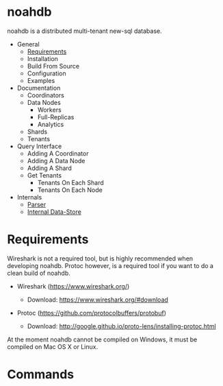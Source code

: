 # noahdb

noahdb is a distributed multi-tenant new-sql database.

- General
    - [Requirements](/docs/README.md#requirements)
    - Installation
    - Build From Source
    - Configuration
    - Examples
- Documentation
    - Coordinators
    - Data Nodes
        - Workers
        - Full-Replicas
        - Analytics
    - Shards
    - Tenants
- Query Interface
    - Adding A Coordinator
    - Adding A Data Node
    - Adding A Shard
    - Get Tenants
        - Tenants On Each Shard
        - Tenants On Each Node
- Internals
    - [Parser](/docs/Parser.md)
    - [Internal Data-Store](/docs/InternalDatastore.md)
    
# Requirements

Wireshark is not a required tool, but is highly recommended when developing noahdb.
Protoc however, is a required tool if you want to do a clean build of noahdb.

- Wireshark (https://www.wireshark.org/)
    - Download: https://www.wireshark.org/#download
    
    
- Protoc (https://github.com/protocolbuffers/protobuf)
    - Download: http://google.github.io/proto-lens/installing-protoc.html
    
At the moment noahdb cannot be compiled on Windows, it must be compiled on Mac OS X or Linux.

# Commands
